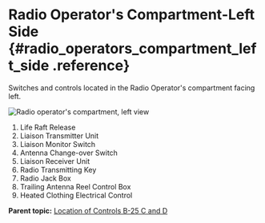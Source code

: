# Radio Operator's Compartment-Left Side {#radio_operators_compartment_left_side .reference}

Switches and controls located in the Radio Operator's compartment facing left.

 ![Radio operator's compartment, left view](../images/radio_operators_compartment-left_view.png) 

1.  Life Raft Release
2.  Liaison Transmitter Unit
3.  Liaison Monitor Switch
4.  Antenna Change-over Switch
5.  Liaison Receiver Unit
6.  Radio Transmitting Key
7.  Radio Jack Box
8.  Trailing Antenna Reel Control Box
9.  Heated Clothing Electrical Control

**Parent topic:** [Location of Controls B-25 C and D](../topics/location_of_controls_b_25_c_and_d.md)

